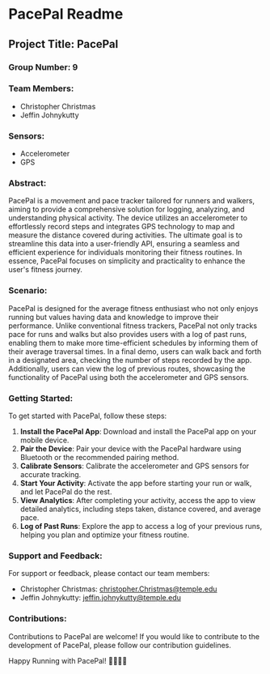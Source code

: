 # PacePal Readme

## Project Title: PacePal

### Group Number: 9

### Team Members:

- Christopher Christmas
- Jeffin Johnykutty

### Sensors:

- Accelerometer
- GPS

### Abstract:

PacePal is a movement and pace tracker tailored for runners and walkers, aiming to provide a comprehensive solution for logging, analyzing, and understanding physical activity. The device utilizes an accelerometer to effortlessly record steps and integrates GPS technology to map and measure the distance covered during activities. The ultimate goal is to streamline this data into a user-friendly API, ensuring a seamless and efficient experience for individuals monitoring their fitness routines. In essence, PacePal focuses on simplicity and practicality to enhance the user's fitness journey.

### Scenario:

PacePal is designed for the average fitness enthusiast who not only enjoys running but values having data and knowledge to improve their performance. Unlike conventional fitness trackers, PacePal not only tracks pace for runs and walks but also provides users with a log of past runs, enabling them to make more time-efficient schedules by informing them of their average traversal times. In a final demo, users can walk back and forth in a designated area, checking the number of steps recorded by the app. Additionally, users can view the log of previous routes, showcasing the functionality of PacePal using both the accelerometer and GPS sensors.

### Getting Started:

To get started with PacePal, follow these steps:

1. **Install the PacePal App**: Download and install the PacePal app on your mobile device.
2. **Pair the Device**: Pair your device with the PacePal hardware using Bluetooth or the recommended pairing method.
3. **Calibrate Sensors**: Calibrate the accelerometer and GPS sensors for accurate tracking.
4. **Start Your Activity**: Activate the app before starting your run or walk, and let PacePal do the rest.
5. **View Analytics**: After completing your activity, access the app to view detailed analytics, including steps taken, distance covered, and average pace.
6. **Log of Past Runs**: Explore the app to access a log of your previous runs, helping you plan and optimize your fitness routine.

### Support and Feedback:

For support or feedback, please contact our team members:

- Christopher Christmas: [christopher.Christmas@temple.edu](mailto:christopher.christmas@temple.edu)
- Jeffin Johnykutty: [jeffin.johnykutty@temple.edu](mailto:jeffin.johnykutty@temple.edu)

### Contributions:

Contributions to PacePal are welcome! If you would like to contribute to the development of PacePal, please follow our contribution guidelines.

Happy Running with PacePal! 🏃‍♂️🏃‍♀️
